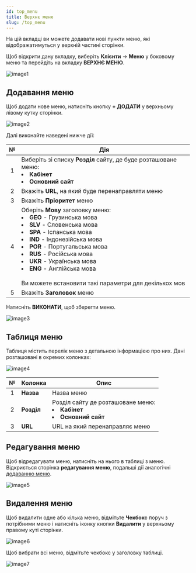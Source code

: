 ```yaml
---
id: top_menu
title: Верхнє меню
slug: /top_menu
---
```


На цій вкладці ви можете додавати нові пункти меню, які відображатимуться у верхній частині сторінки.

Щоб відкрити дану вкладку, виберіть **Клієнти** → **Меню** у боковому меню та перейдіть на вкладку **ВЕРХНЄ МЕНЮ**.

![image1](/img/uk/clients_menu_top_menu/image1.png)

## Додавання меню

Щоб додати нове меню, натисніть кнопку **+ ДОДАТИ** у верхньому лівому кутку сторінки.

![image2](/img/uk/clients_menu_top_menu/image2.png)

Далі виконайте наведені нижче дії:

|  №  | Дія |
| :-: | --- |
| 1 | Виберіть зі списку **Розділ** сайту, де буде розташоване меню:<li>**Кабінет**</li><li>**Основний сайт**</li> |
| 2 | Вкажіть **URL**, на який буде перенаправляти меню |
| 3 | Вкажіть **Пріоритет** меню |
| 4 | Оберіть **Мову** заголовку меню: <li>**GEO** - Грузинська мова</li><li>**SLV** - Словенська мова</li><li>**SPA** - Іспанська мова</li><li>**IND** - Індонезійська мова</li><li>**POR** - Португальська мова</li><li>**RUS** - Російська мова</li><li>**UKR** - Українська мова</li><li>**ENG** - Англійська мова</li> <br/> Ви можете встановити такі параметри для декількох мов |
| 5 | Вкажіть **Заголовок** меню |

Натисніть **ВИКОНАТИ**, щоб зберегти меню.

![image3](/img/uk/clients_menu_top_menu/image3.png)

## Таблиця меню

Таблиця містить перелік меню з детальною інформацією про них. Дані розташовані в окремих колонках:

![image4](/img/uk/clients_menu_top_menu/image4.png)

|  №  | Колонка | Опис |
| :-: | ------- | ---- |
| 1 | **Назва** | Назва меню |
| 2 | **Розділ** | Розділ сайту де розташоване меню:<li>**Кабінет**</li><li>**Основний сайт**</li> |
| 3 | **URL** | URL на який перенаправляє меню |

## Редагування меню

Щоб відредагувати меню, натисніть на нього в таблиці з меню. Відкриється сторінка **редагування меню**, подальші дії аналогічні [додаванню меню](#додавання-меню).

![image5](/img/uk/clients_menu_top_menu/image5.png)

## Видалення меню

Щоб видалити одне або кілька меню, відмітьте **Чекбокс** поруч з потрібними меню і натисніть іконку кнопки **Видалити** у верхньому правому куті сторінки.

![image6](/img/uk/clients_menu_top_menu/image6.png)

Щоб вибрати всі меню, відмітьте чекбокс у заголовку таблиці.

![image7](/img/uk/clients_menu_top_menu/image7.png)

